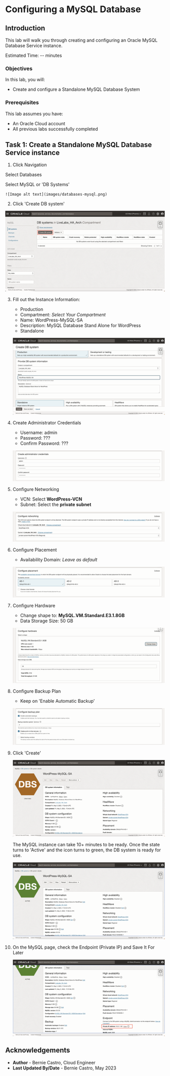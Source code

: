 # Configuring a MySQL Database

## Introduction

This lab will walk you through creating and configuring an Oracle MySQL Database Service instance.

Estimated Time: -- minutes

### Objectives

In this lab, you will:
* Create and configure a Standalone MySQL Database System

### Prerequisites

This lab assumes you have:
* An Oracle Cloud account
* All previous labs successfully completed

## Task 1: Create a Standalone MySQL Database Service instance

1. Click Navigation



  Select Databases



  Select MySQL or 'DB Systems'

	![Image alt text](images/databases-mysql.png)

2. Click 'Create DB system'

  ![Image alt text](images/mysql-create.png)

3. Fill out the Instance Information:
    - Production
    - Compartment: *Select Your Compartment*
    - Name: WordPress-MySQL-SA
    - Description: MySQL Database Stand Alone for WordPress
    - Standalone

    ![Image alt text](images/mysql-db-info.png)

4. Create Administrator Credentials
    - Username: admin
    - Password: ???
    - Confirm Password: ???

    ![Image alt text](images/mysql-admin.png)

5. Configure Networking
    - VCN: Select **WordPress-VCN**
    - Subnet: Select the **private subnet**

    ![Image alt text](images/mysql-networking.png)

6. Configure Placement
    - Availability Domain: *Leave as default*

    ![Image alt text](images/mysql-placement.png)

7. Configure Hardware
    - Change shape to: **MySQL.VM.Standard.E3.1.8GB**
    - Data Storage Size: 50 GB

    ![Image alt text](images/mysql-hardware.png)

8. Configure Backup Plan



    - Keep on 'Enable Automatic Backup'

    ![Image alt text](images/mysql-backup.png)

9. Click 'Create'

    ![Image alt text](images/mysql-provisioning.png)



    The MySQL instance can take 10+ minutes to be ready. Once the state turns to 'Active' and the icon turns to green, the DB system is ready for use.

    ![Image alt text](images/mysql-active.png)

10. On the MySQL page, check the Endpoint (Private IP) and Save It For Later

    ![Image alt text](images/mysql-ip-address.png)

## Acknowledgements
* **Author** - Bernie Castro, Cloud Engineer
* **Last Updated By/Date** - Bernie Castro, May 2023

